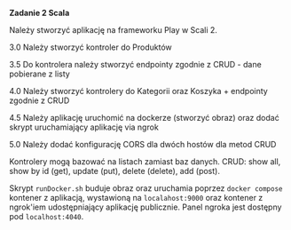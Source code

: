 **Zadanie 2 Scala**

Należy stworzyć aplikację na frameworku Play w Scali 2.

3.0 Należy stworzyć kontroler do Produktów

3.5 Do kontrolera należy stworzyć endpointy zgodnie z CRUD - dane pobierane z listy

4.0 Należy stworzyć kontrolery do Kategorii oraz Koszyka + endpointy zgodnie z CRUD

4.5 Należy aplikację uruchomić na dockerze (stworzyć obraz) oraz dodać skrypt uruchamiający aplikację via ngrok

5.0 Należy dodać konfigurację CORS dla dwóch hostów dla metod CRUD

Kontrolery mogą bazować na listach zamiast baz danych. CRUD: show all, show by id (get), update (put), delete (delete), add (post).

Skrypt `runDocker.sh` buduje obraz oraz uruchamia poprzez `docker compose` kontener z aplikacją, wystawioną na `localahost:9000`
oraz kontener z ngrok'iem udostępniający aplikację publicznie. Panel ngroka jest dostępny pod `localhost:4040`.